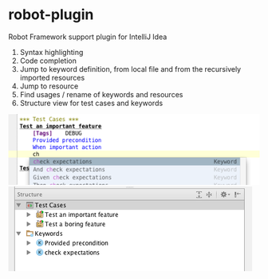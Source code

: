 robot-plugin
============

Robot Framework support plugin for IntelliJ Idea

1. Syntax highlighting
1. Code completion
1. Jump to keyword definition, from local file and from the recursively imported resources
1. Jump to resource
1. Find usages / rename of keywords and resources
1. Structure view for test cases and keywords

![Syntax highlighting, code completion](/img/CodeCompletion.png)
![Structure view, nice icons](/img/StructureView.png)
